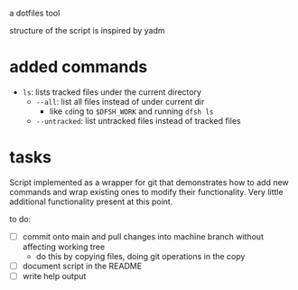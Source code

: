 a dotfiles tool

structure of the script is inspired by yadm

# added commands
- `ls`: lists tracked files under the current directory
  - `--all`: list all files instead of under current dir
    - like `cd`ing to `$DFSH_WORK` and running `dfsh ls`
  - `--untracked`: list untracked files instead of tracked files 

# tasks
Script implemented as a wrapper for git that demonstrates how to add new commands and wrap existing ones to modify their functionality. Very little additional functionality present at this point.

to do:
- [ ] commit onto main and pull changes into machine branch without affecting working tree
  - do this by copying files, doing git operations in the copy
- [ ] document script in the README
- [ ] write help output
